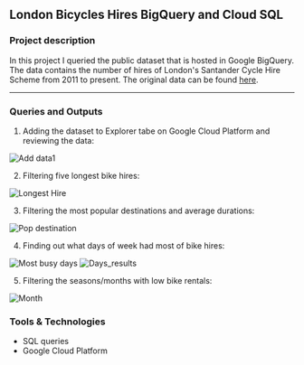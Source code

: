 ## London Bicycles Hires BigQuery and Cloud SQL

### Project description
In this project I queried the public dataset that is hosted in Google BigQuery. The data contains the number of hires of London's Santander Cycle Hire Scheme from 2011 to present. The original data can be found [here](https://data.london.gov.uk/).

-----------------------------------------------------------------------------------------

### Queries and Outputs

1. Adding the dataset to Explorer tabe on Google Cloud Platform and reviewing the data:

![Add data1](https://user-images.githubusercontent.com/89424060/169406811-7c0642c2-1c17-47e2-9fba-aaccc46c16bf.png)

2. Filtering five longest bike hires:

![Longest Hire](https://user-images.githubusercontent.com/89424060/169430635-143d1af8-fee2-400e-9007-8ef4bab50d28.png)

3. Filtering the most popular destinations and average durations:

![Pop destination](https://user-images.githubusercontent.com/89424060/169432095-216129d0-5fa4-474a-b20d-b60b3e00f0cb.png)

4. Finding out what days of week had most of bike hires:

![Most busy days](https://user-images.githubusercontent.com/89424060/169434339-68d90e44-80e4-4ed4-8625-fe4c1628356e.png)
![Days_results](https://user-images.githubusercontent.com/89424060/169434605-2f815d23-eb71-41bb-b1fc-e701dc9dba12.png)

5. Filtering the seasons/months with low bike rentals:

![Month](https://user-images.githubusercontent.com/89424060/169436628-8b1b2f0d-b626-4aea-8091-f1093304fcd4.png)




### Tools & Technologies

+ SQL queries
+ Google Cloud Platform







